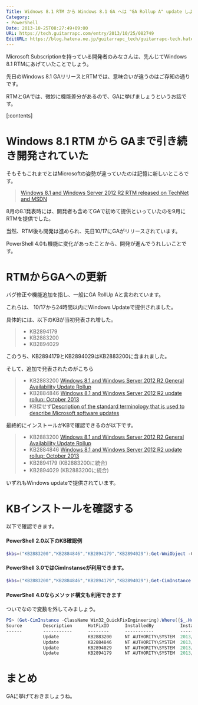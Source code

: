 ```yaml
---
Title: Widnows 8.1 RTM から Windows 8.1 GA へは "GA Rollup A" update しよう
Category:
- PowerShell
Date: 2013-10-25T08:27:49+09:00
URL: https://tech.guitarrapc.com/entry/2013/10/25/082749
EditURL: https://blog.hatena.ne.jp/guitarrapc_tech/guitarrapc-tech.hatenablog.com/atom/entry/12921228815711297616
---
```


Microsoft Subscriptionを持っている開発者のみなさんは、先んじてWindows 8.1 RTMにあげていたことでしょう。

先日のWindows 8.1 GAリリースとRTMでは、意味合いが違うのはご存知の通りです。

RTMとGAでは、微妙に機能差分があるので、GAに挙げましょうというお話です。

[:contents]


# Windows 8.1 RTM から GAまで引き続き開発されていた

そもそもこれまでとはMicrosoftの姿勢が違っていたのは記憶に新しいところです。

> [Windows 8.1 and Windows Server 2012 R2 RTM released on TechNet and MSDN](http://www.neowin.net/news/windows-81-and-windows-server-2012-r2-rtm-released-on-technet-and-msdn)

8月の8.1発表時には、開発者も含めてGAで初めて提供といっていたのを9月にRTMを提供でした。

当然、RTM後も開発は進められ、先日10/17にGAがリリースされています。

PowerShell 4.0も機能に変化があったことから、開発が進んでうれしいことです。

# RTMからGAへの更新

バグ修正や機能追加を指し、一般にGA RollUp Aと言われています。

これらは、 10/17から24時間以内にWindows Updateで提供されました。

具体的には、以下のKBが当初発表され増した。

> - KB2894179
> - KB2883200
> - KB2894029

このうち、KB2894179とKB2894029はKB2883200に含まれました。

そして、追加で発表されたのがこちら


> - KB2883200 [Windows 8.1 and Windows Server 2012 R2 General Availability Update Rollup](http://support.microsoft.com/kb/2883200/en-us)
> - KB2884846 [Windows 8.1 and Windows Server 2012 R2 update rollup: October 2013](http://support.microsoft.com/kb/2884846/en-us)
> - KB探せず[Description of the standard terminology that is used to describe Microsoft software updates](http://support.microsoft.com/kb/824684)


最終的にインストールがKBで確認できるのが以下です。

> - KB2883200 [Windows 8.1 and Windows Server 2012 R2 General Availability Update Rollup](http://support.microsoft.com/kb/2883200/en-us)
> - KB2884846 [Windows 8.1 and Windows Server 2012 R2 update rollup: October 2013](http://support.microsoft.com/kb/2884846/en-us)
> - KB2894179 (KB2883200に統合)
> - KB2894029 (KB2883200に統合)


いずれもWindows updateで提供されています。

# KBインストールを確認する

以下で確認できます。

#### PowerShell 2.0以下のKB確認例

```ps1
$kbs=("KB2883200","KB2884846","KB2894179","KB2894029");Get-WmiObject -Class Win32_QuickFixEngineering | where HotFixID -in $kbs
```

#### PowerShell 3.0ではCimInstanseが利用できます。

```ps1
$kbs=("KB2883200","KB2884846","KB2894179","KB2894029");Get-CimInstance -ClassName Win32_QuickFixEngineering | where HotFixID -in $kbs
```


#### PowerShell 4.0ならメソッド構文も利用できます

ついでなので変数を外してみましょう。

```ps1
PS> (Get-CimInstance -ClassName Win32_QuickFixEngineering).Where({$_.HotFixID -in ("KB2883200","KB2884846","KB2894179","KB2894029")})
Source        Description      HotFixID      InstalledBy          InstalledOn
------        -----------      --------      -----------          -----------
              Update           KB2883200     NT AUTHORITY\SYSTEM  2013/10/21 0:00:00
              Update           KB2884846     NT AUTHORITY\SYSTEM  2013/10/21 0:00:00
              Update           KB2894029     NT AUTHORITY\SYSTEM  2013/10/21 0:00:00
              Update           KB2894179     NT AUTHORITY\SYSTEM  2013/10/21 0:00:00
```

# まとめ

GAに挙げておきましょうね。
